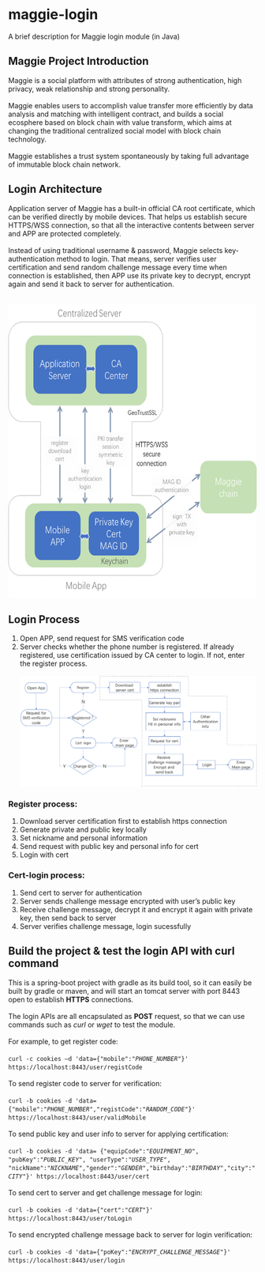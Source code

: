 # maggie-login
A brief description for Maggie login module (in Java)

## Maggie Project Introduction
Maggie is a social platform with attributes of strong authentication, high privacy, weak relationship and strong personality. 
<br/><br/>
Maggie enables users to accomplish value transfer more efficiently by data analysis and matching with intelligent contract, and builds a social ecosphere based on block chain with value transform, which aims at changing the traditional centralized social model with block chain technology.
<br/><br/>
Maggie establishes a trust system spontaneously by taking full advantage of immutable block chain network.

## Login Architecture
Application server of Maggie has a built-in official CA root certificate, which can be verified directly by mobile devices. That helps us establish secure HTTPS/WSS connection, so that all the interactive contents between server and APP are protected completely. 
<br/><br/>
Instead of using traditional username & password, Maggie selects key-authentication method to login. That means, server verifies user certification and send random challenge message every time when connection is established, then APP use its private key to decrypt, encrypt again and send it back to server for authentication.
<br/><br/>
<div align="center">
  <img src="https://github.com/WuShengRan/maggie-login/blob/master/architecture.png" width = "621" height = "595" alt="Login_Arch" /></div>

## Login Process
1.	Open APP, send request for SMS verification code
2.	Server checks whether the phone number is registered. If already registered, use certification issued by CA center to login. If not, enter the register process.
<br/><br/>
![Login_Proc](https://github.com/WuShengRan/maggie-login/blob/master/process.png)
### Register process:
1.	Download server certification first to establish https connection
2.	Generate private and public key locally
3.	Set nickname and personal information
4.	Send request with public key and personal info for cert
5.	Login with cert
### Cert-login process:
1.	Send cert to server for authentication
2.	Server sends challenge message encrypted with user’s public key
3.	Receive challenge message, decrypt it and encrypt it again with private key, then send back to server
4.	Server verifies challenge message, login sucessfully

## Build the project & test the login API with curl command
This is a spring-boot project with gradle as its build tool, so it can easily be built by gradle or maven, and will start an tomcat server with port 8443 open to establish **HTTPS** connections.
<br/><br/>
The login APIs are all encapsulated as **POST** request, so that we can use commands such as *curl* or *wget* to test the module.
<br/><br/>
For example, to get register code:
<br/><br/>
`curl -c cookies –d 'data={"mobile":"`*`PHONE_NUMBER`*`"}' https://localhost:8443/user/registCode`
<br/><br/>
To send register code to server for verification:
<br/><br/>
`curl -b cookies -d 'data={"mobile":"`*`PHONE_NUMBER`*`","registCode":"`*`RANDOM_CODE`*`"}' https://localhost:8443/user/validMobile`
<br/><br/>
To send public key and user info to server for applying certification:
<br/><br/>
`curl -b cookies -d 'data= {"equipCode":"`*`EQUIPMENT_NO`*`", "pubKey":"`*`PUBLIC_KEY`*`", "userType":"`*`USER_TYPE`*`", "nickName":"`*`NICKNAME`*`","gender":"`*`GENDER`*`","birthday":"`*`BIRTHDAY`*`","city":"`*`CITY`*`"}' https://localhost:8443/user/cert`
<br/><br/>
To send cert to server and get challenge message for login:
<br/><br/>
`curl -b cookies -d 'data={"cert":"`*`CERT`*`"}' https://localhost:8443/user/toLogin`
<br/><br/>
To send encrypted challenge message back to server for login verification:
<br/><br/>
`curl -b cookies -d 'data={"poKey":"`*`ENCRYPT_CHALLENGE_MESSAGE`*`"}' https://localhost:8443/user/login`
